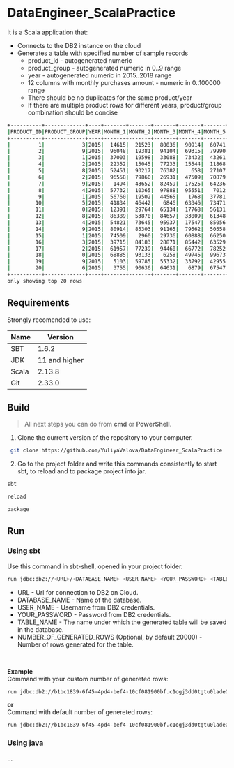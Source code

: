 # DataEngineer_ScalaPractice
It is a Scala application that:
- Connects to the DB2 instance on the cloud
- Generates a table with specified number of sample records
   - product_id - autogenerated numeric
   - product_group - autogenerated numeric in 0..9 range
   - year - autogenerated numeric in 2015..2018 range
   - 12 columns with monthly purchases amount - numeric in 0..100000 range
   - There should be no duplicates for the same product/year
   - If there are multiple product rows for different years, product/group combination should be concise

```sh
+----------+-------------+----+-------+-------+-------+-------+-------+-------+-------+-------+-------+--------+--------+--------+
|PRODUCT_ID|PRODUCT_GROUP|YEAR|MONTH_1|MONTH_2|MONTH_3|MONTH_4|MONTH_5|MONTH_6|MONTH_7|MONTH_8|MONTH_9|MONTH_10|MONTH_11|MONTH_12|
+----------+-------------+----+-------+-------+-------+-------+-------+-------+-------+-------+-------+--------+--------+--------+
|         1|            3|2015|  14615|  21523|  80036|  90914|  60741|  89532|  50597|  49857|   8635|    8263|   41150|   72746|
|         2|            9|2015|  96048|  19381|  94104|  69315|  79990|   9393|  78665|  15577|  47372|   21797|   87715|   39186|
|         3|            1|2015|  37003|  19598|  33088|  73432|  43261|  48288|  26077|  15311|  10620|   35989|   16799|   31384|
|         4|            2|2015|  22352|  15045|  77233|  15544|  11868|  54509|  36917|  50491|  87679|    6861|   52090|   39246|
|         5|            8|2015|  52451|  93217|  76382|    658|  27107|  38078|  82580|  75636|  28327|   90511|   43596|   17962|
|         6|            2|2015|  96558|  79860|  26931|  47509|  70879|  55372|  50849|  70883|   2287|   14231|   66020|    5372|
|         7|            9|2015|   1494|  43652|  82459|  17525|  64236|  44902|  66207|  78152|   6779|   34984|   19754|   10574|
|         8|            4|2015|  57732|  10365|  97888|  95551|   7012|   5979|  13232|  41639|  19728|   52076|   71080|   89554|
|         9|            1|2015|  56760|  19502|  44565|   1768|  37781|  96102|  44964|  63942|  69791|   48281|    6677|   24254|
|        10|            5|2015|  41834|  46442|   6846|  63346|  73471|  60200|  67050|  75314|  83853|   33794|   38438|   47948|
|        11|            0|2015|  12391|  29764|  65134|  17768|  56131|  83640|  84867|  22921|  27903|   18110|   89642|   92019|
|        12|            8|2015|  86389|  53870|  84657|  33009|  61348|  26468|  53647|  50761|  60047|   94610|   24584|   29078|
|        13|            4|2015|  54821|  73645|  95937|  17547|  85056|  45450|  34630|  81893|  76028|   71022|   82996|   17145|
|        14|            9|2015|  80914|  85303|  91165|  79562|  50558|   7090|  20629|  67044|  16113|   44507|   16469|   71655|
|        15|            1|2015|  74509|   2960|  29736|  60888|  66250|  77978|   2266|  35715|   8549|    2891|   58800|   73462|
|        16|            3|2015|  39715|  84183|  28871|  85442|  63529|  40100|  58296|  51041|   8777|   21380|   46982|   61122|
|        17|            2|2015|  61957|  77239|  94460|  66772|  78252|  89642|  70356|   2929|  57172|   84640|   65759|   57011|
|        18|            0|2015|  68885|  93133|   6258|  49745|  99673|  56558|  65906|  85954|  60925|   72363|   29782|   34897|
|        19|            9|2015|   5103|  59785|  55332|  33792|  42955|   8219|  89019|  76573|  64752|   19409|   34708|   11897|
|        20|            6|2015|   3755|  90636|  64631|   6879|  67547|   8223|  85576|  29056|  41152|   89151|   35371|   91746|
+----------+-------------+----+-------+-------+-------+-------+-------+-------+-------+-------+-------+--------+--------+--------+
only showing top 20 rows
```
 
## Requirements
Strongly recomended to use:

| Name | Version |
| ------ | ------ |
| SBT | 1.6.2 |
| JDK | 11 and higher |
| Scala | 2.13.8 |
| Git | 2.33.0 |

## Build
>All next steps you can do from <b>cmd</b> or <b>PowerShell</b>.
1. Clone the current version of the repository to your computer.
```sh
 git clone https://github.com/YuliyaValova/DataEngineer_ScalaPractice
```
2. Go to the project folder and write this commands consistently to start sbt, to reload and to package project into jar.
```sh
sbt 
```
```sh
reload
```
```sh
package
```
## Run
### Using sbt
Use this command in sbt-shell, opened in your project folder.
```sh
run jdbc:db2://<URL>/<DATABASE_NAME> <USER_NAME> <YOUR_PASSWORD> <TABLE_NAME> <NUMBER_OF_GENERATED_ROWS>
```
- URL - Url for connection to DB2 on Cloud. <br>
- DATABASE_NAME - Name of the database. <br>
- USER_NAME - Username from DB2 credentials. <br>
- YOUR_PASSWORD - Password from DB2 credentials. <br>
- TABLE_NAME - The name under which the generated table will be saved in the database. <br>
- NUMBER_OF_GENERATED_ROWS (Optional, by default 20000) - Number of rows generated for the table.
<br>

<b> Example </b>
<br>
Command with your custom number of genereted rows:
```sh
run jdbc:db2://b1bc1839-6f45-4pd4-bef4-10cf081900bf.c1ogj3dd0tgtu0lade00.databases.appdomain.cloud:34305/bludb qlf38947 CG745Jpa7a930Jvb Test 15000
```
<b> or </b>
<br>
Command with default number of genereted rows:
```sh
run jdbc:db2://b1bc1839-6f45-4pd4-bef4-10cf081900bf.c1ogj3dd0tgtu0lade00.databases.appdomain.cloud:34305/bludb qlf38947 CG745Jpa7a930Jvb Test 
```

### Using java
...
 

